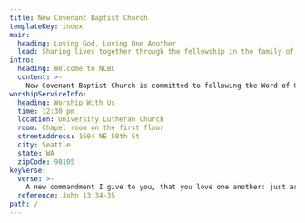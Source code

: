 ```yaml
---
title: New Covenant Baptist Church
templateKey: index
main:
  heading: Loving God, Loving One Another
  lead: Sharing lives together through the fellowship in the family of God
intro:
  heading: Welcome to NCBC
  content: >-
    New Covenant Baptist Church is committed to following the Word of God and sharing the love of Jesus Christ. Find out what we're about, and come and see how exciting the love of Christ can be! We encourage you to check out our weekly Sunday Worship Service at the University Lutheran Church located just a few blocks north of the University of Washington.
worshipServiceInfo:
  heading: Worship With Us
  time: 12:30 pm
  location: University Lutheran Church
  room: Chapel room on the first floor
  streetAddress: 1604 NE 50th St
  city: Seattle
  state: WA
  zipCode: 98105
keyVerse:
  verse: >-
    A new commandment I give to you, that you love one another: just as I have loved you, you also are to love one another. By this all people will know that you are my disciples, if you have love for one another.
  reference: John 13:34-35
path: /
---
```

